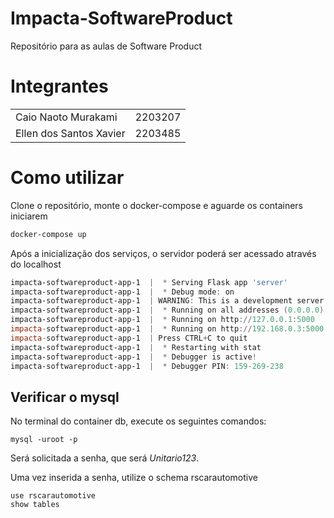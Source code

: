 # Impacta-SoftwareProduct
Repositório para as aulas de Software Product

# Integrantes
<table>
    <tr>
        <td>Caio Naoto Murakami</td>
        <td>2203207</td>
    </tr>
    <tr>
        <td>Ellen dos Santos Xavier</td>
        <td>2203485</td>
    </tr>
</table>

# Como utilizar

<p> Clone o repositório, monte o docker-compose e aguarde os containers iniciarem</p>

```powershell
docker-compose up
```

Após a inicialização dos serviços, o servidor poderá ser acessado através do localhost

```powershell
impacta-softwareproduct-app-1  |  * Serving Flask app 'server'
impacta-softwareproduct-app-1  |  * Debug mode: on
impacta-softwareproduct-app-1  | WARNING: This is a development server. Do not use it in a production deployment. Use a production WSGI server instead.
impacta-softwareproduct-app-1  |  * Running on all addresses (0.0.0.0)
impacta-softwareproduct-app-1  |  * Running on http://127.0.0.1:5000
impacta-softwareproduct-app-1  |  * Running on http://192.168.0.3:5000
impacta-softwareproduct-app-1  | Press CTRL+C to quit
impacta-softwareproduct-app-1  |  * Restarting with stat
impacta-softwareproduct-app-1  |  * Debugger is active!
impacta-softwareproduct-app-1  |  * Debugger PIN: 159-269-238
```

## Verificar o mysql

<p> No terminal do container db, execute os seguintes comandos:

```terminal
mysql -uroot -p
```

<p> Será solicitada a senha, que será <i>Unitario123</i>. <p>
<p> Uma vez inserida a senha, utilize o schema rscarautomotive

```terminal
use rscarautomotive
show tables
```

<!--
## Criar a imagem do docker
```powershell
docker image build -t nomedaimagem .
```

## Executar o docker
```powershell
docker run -p <port>:<port> -d nomedaimagem
```-->
